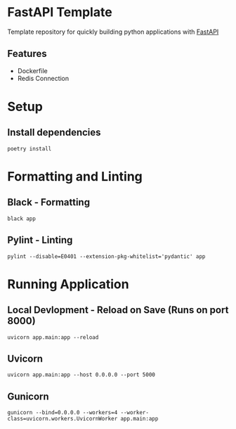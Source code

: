 # FastAPI Template
Template repository for quickly building python applications with [FastAPI](https://fastapi.tiangolo.com/)

## Features
- Dockerfile
- Redis Connection

# Setup
## Install dependencies
```
poetry install
```

# Formatting and Linting
## Black - Formatting
```
black app
```

## Pylint - Linting
```
pylint --disable=E0401 --extension-pkg-whitelist='pydantic' app
```

# Running Application
## Local Devlopment - Reload on Save (Runs on port 8000)
```
uvicorn app.main:app --reload
```

## Uvicorn
```
uvicorn app.main:app --host 0.0.0.0 --port 5000
```

## Gunicorn
```
gunicorn --bind=0.0.0.0 --workers=4 --worker-class=uvicorn.workers.UvicornWorker app.main:app
```